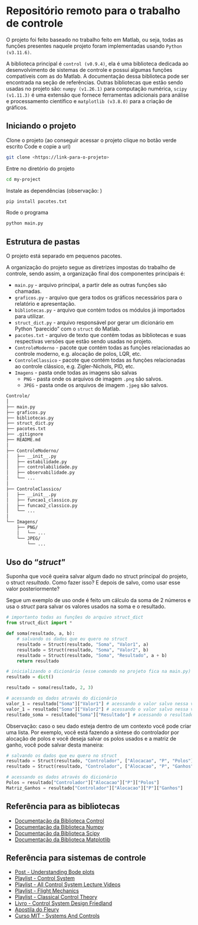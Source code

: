 # Repositório remoto para o trabalho de controle
O projeto foi feito baseado no trabalho feito em Matlab, ou seja, todas as funções presentes naquele projeto foram implementadas usando `Python (v3.11.6)`.

A biblioteca principal é `control (v0.9.4)`, ela é uma biblioteca dedicada ao desenvolvimento de sistemas de controle e possui algumas funções compatíveis com as do Matlab. A documentação dessa biblioteca pode ser encontrada na seção de referências. Outras bibliotecas que estão sendo usadas no projeto são: `numpy (v1.26.1)` para computação numérica, `scipy (v1.11.3)` é uma extensão que fornece ferramentas adicionais para análise e processamento científico e `matplotlib (v3.8.0)` para a criação de gráficos.

## Iniciando o projeto

Clone o projeto (ao conseguir acessar o projeto clique no botão verde escrito Code e copie a url)

```bash
git clone <https://link-para-o-projeto>
```

Entre no diretório do projeto

```bash
cd my-project
```

Instale as dependências (observação: )

```bash
pip install pacotes.txt
```

Rode o programa

```bash
python main.py
```

## Estrutura de pastas

O projeto está separado em pequenos pacotes.

A organização do projeto segue as diretrizes impostas do trabalho de controle, sendo assim, a organização final dos componentes principais é:

- `main.py` - arquivo principal, a partir dele as outras funções são chamadas.
- `graficos.py` - arquivo que gera todos os gráficos necessários para o relatório e apresentação.
- `bibliotecas.py` - arquivo que contém todos os módulos já importados para utilizar.
- `struct_dict.py` - arquivo responsável por gerar um dicionário em Python “parecido” com o `struct` do Matlab.
- `pacotes.txt` - arquivo de texto que contém todas as bibliotecas e suas respectivas versões que estão sendo usadas no projeto.
- `ControleModerno` - pacote que contém todas as funções relacionadas ao controle moderno, e.g. alocação de polos, LQR, etc.
- `ControleClassico` - pacote que contém todas as funções relacionadas ao controle clássico, e.g. Zigler-Nichols, PID, etc.
- `Imagens` - pasta onde todas as imagens são salvas
    - `PNG` - pasta onde os arquivos de imagem `.png` são salvos.
    - `JPEG` - pasta onde os arquivos de imagem `.jpeg` são salvos.

```bash
Controle/
│
├── main.py
├── graficos.py
├── bibliotecas.py
├── struct_dict.py
├── pacotes.txt
├── .gitignore
├── README.md
│
├── ControleModerno/
│   ├── __init__.py
│   ├── estabilidade.py
│   ├── controlabilidade.py
│   ├── observabilidade.py
│   └── ...
│
├── ControleClassico/
│   ├── __init__.py
│   ├── funcao1_classico.py
│   ├── funcao2_classico.py
│   └── ...
│
└── Imagens/
    ├── PNG/
    │   └── ...
    └── JPEG/
        └── ...
```

## Uso do “*struct"*

Suponha que você queira salvar algum dado no struct principal do projeto, o struct *resultado*. Como fazer isso? E depois de salvo, como usar esse valor posteriormente?

Segue um exemplo de uso onde é feito um cálculo da soma de 2 números e usa o *struct* para salvar os valores usados na soma e o resultado.

```python
# importanto todas as funções do arquivo struct_dict
from struct_dict import *

def soma(resultado, a, b):
	# salvando os dados que eu quero no struct
	resultado = Struct(resultado, "Soma", "Valor1", a)
	resultado = Struct(resultado, "Soma", "Valor2", b)
	resultado = Struct(resultado, "Soma", "Resultado", a + b)
	return resultado

# inicializando o dicionário (esse comando no projeto fica na main.py)
resultado = dict()

resultado = soma(resultado, 2, 3)

# acessando os dados através do dicionário
valor_1 = resultado["Soma"]["Valor1"] # acessando o valor salvo nessa variável (a = 2)
valor_1 = resultado["Soma"]["Valor2"] # acessando o valor salvo nessa variável (b = 3)
resultado_soma = resultado["Soma"]["Resultado"] # acessando o resultado salvo (5)
```

Observação: caso o seu dado esteja dentro de um contexto você pode criar uma lista. Por exemplo, você está fazendo a síntese do controlador por alocação de polos e você deseja salvar os polos usados e a matriz de ganho, você pode salvar desta maneira:

```python
# salvando os dados que eu quero no struct
resultado = Struct(resultado, "Controlador", ["Alocacao", "P", "Polos"], P)
resultado = Struct(resultado, "Controlador", ["Alocacao", "P", "Ganhos"], K)

# acessando os dados através do dicionário
Polos = resultado["Controlador"]["Alocacao"]["P"]["Polos"]
Matriz_Ganhos = resultado["Controlador"]["Alocacao"]["P"]["Ganhos"]
```

## Referência para as bibliotecas

- [Documentação da Biblioteca Control](https://python-control.readthedocs.io/en/0.9.4/)
- [Documentação da Biblioteca Numpy](https://numpy.org/doc/stable/index.html)
- [Documentação da Biblioteca Scipy](https://docs.scipy.org/doc/scipy/)
- [Documentação da Biblioteca Matplotlib](https://matplotlib.org/stable/index.html)

## Referência para sistemas de controle

- [Post - Understanding Bode plots](https://www.rohde-schwarz.com/us/products/test-and-measurement/essentials-test-equipment/digital-oscilloscopes/understanding-bode-plots_254514.html)
- [Playlist - Control System](https://youtube.com/playlist?list=PLBlnK6fEyqRhqzJT87LsdQKYZBC93ezDo&si=Bji73GUWSX1VII5g)
- [Playlist - All Control System Lecture Videos](https://youtube.com/playlist?list=PLUMWjy5jgHK3j74Z5Tq6Tso1fSfVWZC8L&si=DntNp8lRTW5gCvOn)
- [Playlist - Flight Mechanics](https://youtube.com/playlist?list=PLxdnSsBqCrrEx3A6W94sQGClk6Q4YCg-h&si=YxM-bFNkkXNMnLCy)
- [Playlist - Classical Control Theory](https://youtube.com/playlist?list=PLUMWjy5jgHK1NC52DXXrriwihVrYZKqjk&si=uqYKNm6evKRc5Ws8)
- [Livro - Control System Design Friedland](https://www.polishare.com.br/file.php?id=mLgz)
- [Apostila do Fleury](https://www.polishare.com.br/file.php?id=yak7)
- [Curso MIT - Systems And Controls](https://ocw.mit.edu/courses/2-04a-systems-and-controls-spring-2013/pages/lecture-notes-labs/)
